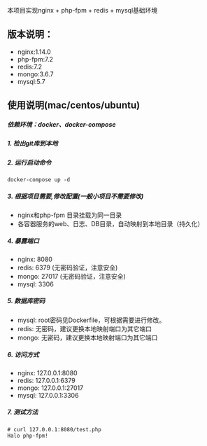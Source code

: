 本项目实现nginx + php-fpm + redis + mysql基础环境

## 版本说明：

- nginx:1.14.0
- php-fpm:7.2
- redis:7.2
- mongo:3.6.7
- mysql:5.7

## 使用说明(mac/centos/ubuntu)

##### 依赖环境：docker、docker-compose


##### 1. 检出git库到本地

##### 2. 运行启动命令
 
``` 
docker-compose up -d
```

##### 3. 根据项目需要,修改配置(一般小项目不需要修改)

- nginx和php-fpm 目录挂载为同一目录
- 各容器服务的web、日志、DB目录，自动映射到本地目录（持久化）

##### 4. 暴露端口
   
- nginx: 8080
- redis: 6379  (无密码验证，注意安全)
- mongo: 27017 (无密码验证，注意安全)
- mysql: 3306

##### 5. 数据库密码

- mysql: root密码见Dockerfile，可根据需要进行修改。
- redis: 无密码，建议更换本地映射端口为其它端口
- mongo: 无密码，建议更换本地映射端口为其它端口

##### 6. 访问方式

- nginx: 127.0.0.1:8080
- redis: 127.0.0.1:6379
- mongo: 127.0.0.1:27017
- mysql: 127.0.0.1:3306

##### 7. 测试方法

```
# curl 127.0.0.1:8080/test.php
Halo php-fpm!
```
